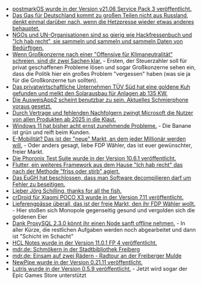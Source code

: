 * [postmarkOS wurde in der Version v21.06 Service Pack 3 veröffentlicht.](https://postmarketos.org/blog/2021/10/10/v21.06.3-release/)
* [Das Gas für Deutschland kommt zu großen Teilen nicht aus Russland, denkt einmal darüber nach, wenn die Hetzpresse wieder etwas anderes behauptet.](https://www.sonnenseite.com/de/energie/energiepreise-mehr-vorsorge-haette-geholfen/)
* [NGOs und UN-Organisationen sind so gierig wie Hackfressenbuch und "Ich hab recht", sie sammeln und sammeln und sammeln Daten von Bedürftigen.](https://netzpolitik.org/2021/datenschutz-und-biometrie-von-internationalen-hilfsorganisationen-durchleuchtet/)
* [Wenn Großkonzerne nach einer "Offensive für Klimaneutralität" schreien, sind dir zwei Sachen klar.](https://blog.fefe.de/?ts=9f9ac5b4) - Ersten, der Steuerzahler soll für privat geschaffenen Probleme lösen und sogar Großkonzerne sehen ein, dass die Politik hier ein großes Problem "vergessen" haben (was sie ja für die Großkonzerne tun sollten).
* [Das privatwirtschaftliche Unternehmen TÜV Süd hat eine goldene Kuh gefunden und melkt den Solarausbau für Anlagen ab 135 KW.](https://blog.fefe.de/?ts=9f9ac471)
* [Die AusweisApp2 scheint benutzbar zu sein. Aktuelles Schmierphone voraus gesetzt.](https://www.kuketz-blog.de/ausweisapp2-unaufaelliges-datensendeverhalten-und-cert-pinning-als-zusaetzlicher-schutz/)
* [Durch Vertrage und fehlenden Nachfolgern zwingt Microsoft die Nutzer von allen Produkten ab 2025 in die Klaut.](https://www.borncity.com/blog/2021/10/11/osb-alliance-warnt-die-microsoft-cloud-gefhrdet-unsere-digitale-souvernitt/)
* [Windows 11 hat bisher acht ernst zunehmende Probleme.](https://www.bleepingcomputer.com/news/microsoft/windows-11-incompatible-with-apps-using-non-ascii-registry-keys/) - Die Banane ist grün und reift beim Kunden.
* [E-Mobilität? Das ist der "neue" Markt, an dem jeder Millionär werden will.](https://www.sonnenseite.com/de/mobilitaet/e-mobilitaet-ein-fall-von-marktversagen/) - Oder anders gesagt, liebe FDP Wähler, das ist euer gewünschter, freier Markt.
* [Die Phoronix Test Suite wurde in der Version 10.6.1 veröffentlicht.](https://github.com/phoronix-test-suite/phoronix-test-suite/releases/tag/v10.6.1)
* [Flutter, ein weiteres Framework aus dem Hause "Ich hab recht" das nach der Methode "friss oder stirb" agiert.](https://www.onli-blogging.de/2076/Ein-Jahr-mit-Flutter.html)
* [Das EuGH hat beschlossen, dass man Software decompilieren darf um Fehler zu beseitigen.](https://blog.fefe.de/?ts=9f9ae09b)
* [Lieber Jörg Schilling, thanks for all the fish.](https://blog.fefe.de/?ts=9f9add44)
* [crDroid für Xiaomi POCO X3 wurde in der Version 7.11 veröffentlicht.](https://crdroid.net/surya#crDroid-v7/changelog)
* [Lieferengpässe überall, das ist der freie Markt, den ihr FDP Wähler wollt.](https://blog.fefe.de/?ts=9f9ba564) - Hier stoßen sich Monopole gegenseitig gesund und vergolden sich die goldenen Eier
* [Dank ProxySQL 2.3.0 könnt ihr einen Node sanft offline nehmen.](https://www.percona.com/blog/proxysql-2-3-0-enhanced-support-for-mysql-group-replication/) - In aller Kürze, die restlichen Aufgaben werden noch abgearbeitet und dann ist "Schicht im Schacht"
* [HCL Notes wurde in der Version 11.0.1 FP 4 veröffentlicht.](https://n-komm.de/hcl-notes-und-domino-11-0-1-fp4-veroeffentlicht/)
* [mdr.de: Schmökern in der Stadtbibliothek Freiberg](https://www.mdr.de/nachrichten/sachsen/chemnitz/freiberg/urlaub-ferien-ausflug-bibliothek-kinder-100.html)
* [mdr.de: Einsam auf zwei Rädern - Radtour an der Freiberger Mulde](https://www.mdr.de/nachrichten/sachsen/chemnitz/freiberg/ferien-urlaub-ausflug-radtour-freiberger-mulde-100.html)
* [NewPipe wurde in der Version 0.21.11 veröffentlicht.](https://newpipe.net/blog/pinned/release/newpipe-0.21.11-released/)
* [Lutris wurde in der Version 0.5.9 veröffentlicht.](https://www.phoronix.com/scan.php?page=news_item&px=Lutris-0.5.9-Released) - Jetzt wird sogar der Epic Games Store unterstützt
